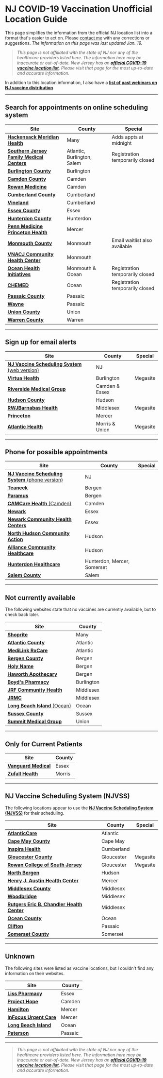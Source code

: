 # NJ COVID-19 Vaccination Unofficial Location Guide

This page simplifies the information from the official NJ location list into a format that's easier to act on. Please [contact me](https://github.com/dantasfiles) with any corrections or suggestions. *The information on this page was last updated Jan. 19.*

> *This page is not affiliated with the state of NJ nor any of the healthcare providers listed here. The information here may be inaccurate or out-of-date. New Jersey has an **[official COVID-19 vaccine location list](https://covid19.nj.gov/pages/covid-19-vaccine-locations-for-eligible-recipients)**. Please visit that page for the most up-to-date and accurate information.*

In addition to this location information, I also have a **[list of past webinars on NJ vaccine distribution](presentations)**

---

## **Search for appointments on online scheduling system**

| Site | County | Special | 
| --- | --- | --- |
| [**Hackensack Meridian Health**](https://www.hackensackmeridianhealth.org/covid19-3/) | Many | Adds appts at midnight |
| [**Southern Jersey Family Medical Centers**](https://www.sjfmc.org) | Atlantic, Burlington, Salem | Registration temporarily closed | 
|[**Burlington County**](http://www.co.burlington.nj.us/1845/2019-Novel-Coronavirus-Information) | Burlington | |
| [**Camden County**](https://www.camdencounty.com/vaccineregistration/) | Camden | |
| [**Rowan Medicine**](https://rowanmedicine.com/vaccine/) | Camden | |
| [**Cumberland County**](http://www.co.cumberland.nj.us/ccdoh) | Cumberland | | 
| [**Vineland**](http://health.vinelandcity.org/vaccination-registration/) | Cumberland | | 
| [**Essex County**](https://www.essexcovid.org/) | Essex | |
| [**Hunterdon County**](https://www.co.hunterdon.nj.us/Coronavirus/clinics.html) | Hunterdon | |
| [**Penn Medicine Princeton Health**](https://www.princetonhcs.org/) | Mercer | |
| [**Monmouth County**](https://www.co.monmouth.nj.us/page.aspx?ID=1932) | Monmouth | Email waitlist also available | 
| [**VNACJ Community Health Center**](https://vnachc.org/) | Monmouth | | 
| [**Ocean Health Initiatives**](https://ohinj.org/vaccine-consent-landing/) | Monmouth & Ocean | Registration temporarily closed | 
| [**CHEMED**](https://www.chemedhealth.org/news/519/covid-vaccine-scheduling-information/) | Ocean | Registration temporarily closed | 
| [**Passaic County**](https://www.passaiccountynj.org/government/departments/health/current_health_alerts.php#Vaccination) | Passaic | |
| [**Wayne**](https://www.waynetownship.com/covid-19-vaccine-consent.html) | Passaic | |
| [**Union County**](https://ucnjvaccine.org/) | Union | | 
| [**Warren County**](http://www.co.warren.nj.us/Healthdept/WCCOVIDVaccine.html) | Warren | | 

---

## **Sign up for email alerts**

| Site | County | Special | 
| --- | --- | --- |
|[**NJ Vaccine Scheduling System** (web version)](https://covidvaccine.nj.gov/covid-19%20vaccine/)| NJ | |
| [**Virtua Health**](https://www.virtua.org/vaccine) | Burlington | Megasite | 
| [**Riverside Medical Group**](https://www.facebook.com/RiversideMedicalGroup/posts/1757851001037800) | Camden & Essex | |
| [**Hudson County**](http://hudsoncovidvax.org/) | Hudson | | 
| [**RWJBarnabas Health**](https://www.rwjbh.org/patients-visitors/what-you-need-to-know-about-covid-19/schedule-a-vaccine/covid-19-vaccine-appointment-request-form/) | Middlesex | Megasite | 
| [**Princeton**](http://www.princetonnj.gov/) | Mercer | | 
| [**Atlantic Health**](https://www.atlantichealth.org/conditions-treatments/coronavirus-covid-19/covid-vaccine.html#alerts) | Morris & Union | Megasite | 

---

## **Phone for possible appointments**

| Site | County | Special | 
| --- | --- | --- |
| [**NJ Vaccine Scheduling System** (phone version)](https://covid19.nj.gov/faqs/nj-information/slowing-the-spread/where-how-and-when-can-i-get-vaccinated) | NJ | | 
| [**Teaneck**](https://www.teanecknj.gov/) | Bergen | | 
| [**Paramus**](https://www.paramusborough.org/) | Bergen | |
| [**CAMCare Health** (Camden)](https://www.camcare.net/) | Camden | | 
| [**Newark**](https://www.newarknj.gov/departments/healthcommunitywellness) | Essex | | 
| [**Newark Community Health Centers**](http://www.nchcfqhc.org/) | Essex | | 
| [**North Hudson Community Action**](https://nhcac.org/) | Hudson | | 
| [**Alliance Community Healthcare**](https://alliancech.org/about-the-vaccine/) | Hudson | | 
| [**Hunterdon Healthcare**](https://www.hunterdonhealthcare.org/when-can-i-get-the-covid-19-vaccine/) | Hunterdon, Mercer, Somerset | |
| [**Salem County**](https://health.salemcountynj.gov/) | Salem | | 

---

## **Not currently available**
The following websites state that no vaccines are currently available, but to check back later.

| Site | County | 
| --- | --- |
| [**Shoprite**](https://vaccines.shoprite.com/) | Many |
| [**Atlantic County**](https://www.atlantic-county.org/covid/covid-vaccinations.asp) | Atlantic |
| [**MediLink RxCare**](https://medilinkrxcare.com/) | Atlantic |
| [**Bergen County**](https://www.co.bergen.nj.us/) | Bergen |
| [**Holy Name**](https://holyname.org/covid19) | Bergen |
| [**Haworth Apothecary**](https://haworthapothecary.com/covid-19-vaccine) | Bergen |
| [**Boyd's Pharmacy**](https://boydsrxs.com/) | Burlington |
| [**JRF Community Health**](https://www.jrfnj.org/) | Middlesex |
| [**JRMC**](https://jrmc.us/) | Middlesex |
| [**Long Beach Island** (Ocean)](http://lbihealth.com/covid-19/) | Ocean |
| [**Sussex County**](https://www.sussex.nj.us/cn/webpage.cfm?tpid=17480) | Sussex |
| [**Summit Medical Group**](https://www.summitmedicalgroup.com/coronavirus-updates) | Union |

---

## **Only for Current Patients** 

| Site | County |
| --- | --- |
| [**Vanguard Medical**](https://vanguardmedgroup.com/) | Essex | 
| [**Zufall Health**](https://www.zufallhealth.org/) | Morris | 

---

## **NJ Vaccine Scheduling System (NJVSS)**
The following locations appear to use the [**NJ Vaccine Scheduling System (NJVSS)**](https://covidvaccine.nj.gov/covid-19%20vaccine/) for their scheduling.

| Site | County | Special |
| --- | --- | --- |
| [**AtlanticCare**](https://www.atlanticare.org/patients-and-visitors/coronavirus-safety-and-information/covid-vaccination-distribution-information) | Atlantic | |  
| [**Cape May County**](https://capemaycountynj.gov/226/Health-Department) | Cape May | | 
| [**Inspira Health**](https://www.inspirahealthnetwork.org/news/covid-19-vaccine-update) | Cumberland | | 
| [**Gloucester County**](https://www.gloucestercountynj.gov/1168/COVID-19-Vaccinations) | Gloucester | Megasite | 
| [**Rowan College of South Jersey**](https://www.rcsj.edu/vaccine) | Gloucester | Megasite | 
| [**North Bergen**](https://www.northbergen.org/Departments/health) | Hudson |  | 
| [**Henry J. Austin Health Center**](https://henryjaustin.org/covid/) | Mercer | | 
| [**Middlesex County**](http://www.middlesexcountynj.gov/Government/Departments/PSH/Pages/COVID-19-Vaccine-Registration.aspx) | Middlesex | | 
| [**Woodbridge**](https://www.twp.woodbridge.nj.us/198/Health-Human-Services) | Middlesex | | 
| [**Rutgers Eric B. Chandler Health Center**](https://www.rwjms.rutgers.edu/eric-b-chandler-health-center/english/overview) | Middlesex | | 
| [**Ocean County**](https://www.ochd.org/covid19-vaccine-update/) | Ocean | | 
| [**Clifton**](https://www.cliftonnj.org/342/Coronavirus-2019-COVID-19) | Passaic |  | 
| [**Somerset County**](https://www.co.somerset.nj.us/government/public-health-safety/health-department/covid-19-vaccination) | Somerset | |

---

## **Unknown**
The following sites were listed as vaccine locations, but I couldn't find any information on their websites.

| Site | County |
| --- | --- |
| [**Liss Pharmacy**](https://www.lisspharmacy.com/) | Essex | 
| [**Project Hope**](http://projecthopecamden.org/) | Camden |
| [**Hamilton**](https://hamiltonnj.com/health) | Mercer | 
| [**InFocus Urgent Care**](https://www.infocusurgentcare.org/) | Mercer |
| [**Long Beach Island**](http://lbihealth.com/) | Ocean |
| [**Paterson**](https://www.patersonnjhealth.gov/) | Passaic |

---

> *This page is not affiliated with the state of NJ nor any of the healthcare providers listed here. The information here may be inaccurate or out-of-date. New Jersey has an **[official COVID-19 vaccine location list](https://covid19.nj.gov/pages/covid-19-vaccine-locations-for-eligible-recipients)**. Please visit that page for the most up-to-date and accurate information.*
